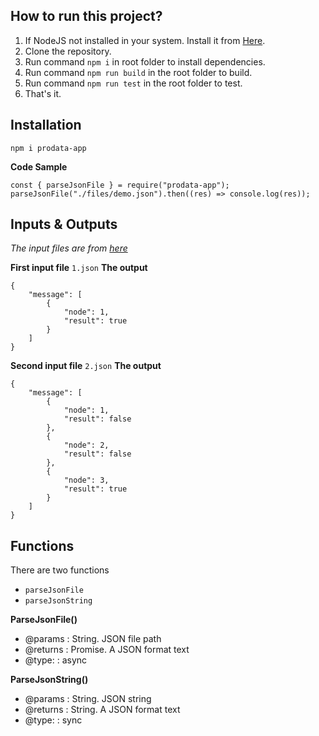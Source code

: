 ## **How to run this project?**

 1. If NodeJS not installed in your system. Install it from <a href="https://nodejs.org/en/download/" target="_blank">Here</a>.
 2. Clone the repository.
 3. Run command `npm i` in root folder to install dependencies.
 4. Run command `npm run build` in the root folder to build.
 5. Run command `npm run test` in the root folder to test.
 6. That's it.

## Installation

    npm i prodata-app

**Code Sample**

    const { parseJsonFile } = require("prodata-app");
    parseJsonFile("./files/demo.json").then((res) => console.log(res));

## Inputs & Outputs

_The input files are from  [here](https://gist.github.com/ronakjain90/7ce135feada1f093c54ffde1370a9982)_

**First input file**  `1.json`  **The output**

```
{
	"message": [
		{ 
			"node": 1,
			"result": true
		}
	]
}

```

**Second input file**  `2.json`  **The output**

```
{
	"message": [
		{
			"node": 1,
			"result": false
		},
		{
			"node": 2,
			"result": false
		},
		{
			"node": 3,
			"result": true
		}
	]
}
```

## Functions
There are two functions 
 

 - `parseJsonFile`
 - `parseJsonString`

**ParseJsonFile()**

 - @params 	: String. JSON file path
 - @returns		: Promise. A JSON format text
 - @type: 		: async

**ParseJsonString()**

 - @params 	: String. JSON string
 - @returns		: String. A JSON format text
 - @type: 		: sync
